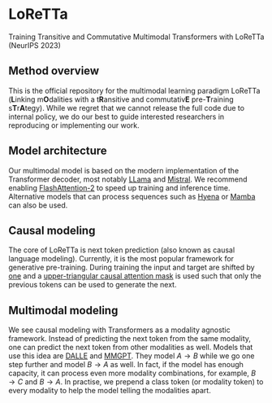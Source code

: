 # LoReTTa
Training Transitive and Commutative Multimodal Transformers with LoReTTa (NeurIPS 2023)

## Method overview

This is the official repository for the multimodal learning paradigm LoReTTa ($`\textbf{L}`$inking m$`\textbf{O}`$dalities with a t$`\textbf{R}`$ansitive and commutativ$`\textbf{E}`$ pre-$`\textbf{T}`$raining s$`\textbf{T}`$r$`\textbf{A}`$tegy). While we regret that we cannot release the full code due to internal policy, we do our best to guide interested researchers in reproducing or implementing our work.

## Model architecture

Our multimodal model is based on the modern implementation of the Transformer decoder, most notably [LLama](https://github.com/facebookresearch/llama/blob/main/llama/model.py) and [Mistral](https://github.com/mistralai/mistral-src/blob/main/mistral/model.py). We recommend enabling [FlashAttention-2](https://github.com/Dao-AILab/flash-attention) to speed up training and inference time. Alternative models that can process sequences such as [Hyena](https://github.com/HazyResearch/flash-fft-conv) or [Mamba](https://github.com/state-spaces/mamba) can also be used.

## Causal modeling

The core of LoReTTa is next token prediction (also known as causal language modeling). Currently, it is the most popular framework for generative pre-training. During training the input and target are shifted by [one](https://github.com/jzhang38/TinyLlama/blob/bf122247c486b6b897050e98cbb7bedae8eeba73/pretrain/tinyllama.py#L165) and a [upper-triangular causal attention mask](https://github.com/karpathy/minGPT/blob/37baab71b9abea1b76ab957409a1cc2fbfba8a26/mingpt/model.py#L63) is used such that only the previous tokens can be used to generate the next.

## Multimodal modeling

We see causal modeling with Transformers as a modality agnostic framework. Instead of predicting the next token from the same modality, one can predict the next token from other modalities as well. Models that use this idea are [DALLE](https://github.com/lucidrains/DALLE-pytorch/blob/58c1e1a4fef10725a79bd45cdb5581c03e3e59e7/dalle_pytorch/dalle_pytorch.py#L576) and [MMGPT](https://github.com/mugen-org/MUGEN_baseline/blob/eb0c35b82a1cc3058bbe364f59a423294fb59e20/lib/models/gpt/gpt.py#L109). They model $`A \rightarrow B`$ while we go one step further and model $`B \rightarrow A`$ as well. In fact, if the model has enough capacity, it can process even more modality combinations, for example, $`B \rightarrow C`$ and $`B \rightarrow A`$. In practise, we prepend a class token (or modality token) to every modality to help the model telling the modalities apart.
